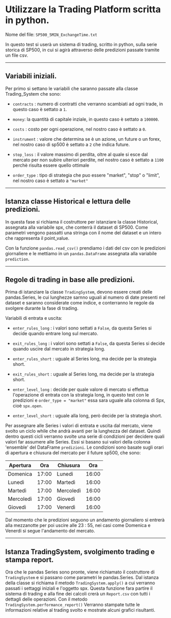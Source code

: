 # Utilizzare la Trading Platform scritta in python.

Nome del file: `SP500_5MIN_ExchangeTime.txt`

In questo test si userà un sistema di trading, scritto in python, sulla serie storica di SP500, in cui si agirà attraverso delle predizioni passate tramite un file csv.

---

## Variabili iniziali.

Per primo si settano le variabili che saranno passate alla classe Trading_System che sono:

  - `contracts` : numero di contratti che verranno scambiati ad ogni trade, in questo caso è settato a `1`.

  - `money`: la quantità di capitale inziale, in questo caso è settato a `100000`.

  - `costs` : costo per ogni operazione, nel nostro caso è settato a `0`.

  - `instrument` : valore che determina se è un azione, un future o un forex, nel nostro caso di sp500 è settato a `2` che indica future.

  - `stop_loss` : il valore massimo di perdita, oltre al quale si esce dal mercato per non subire ulteriori perdite, nel nostro caso è settato a `1100` perchè risulta essere quello ottimale

  - `order_type` : tipo di strategia che puo essere "market", "stop" o "limit", nel nostro caso è settato a `"market"`

---

## Istanza classe Historical e lettura delle predizioni.

In questa fase si richiama il costruttore per istanziare la classe Historical, assegnata alla variabile spx, che conterrà il dataset di SP500. Come parametri vengono passatti una stringa con il nome del dataset e un intero che rappresenta il point_value.

Con la funzione `pandas.read_csv()` prendiamo i dati del csv con le predizioni giornaliere e le mettiamo in un `pandas.DataFrame` assegnata alla variabile `prediction`.

---

## Regole di trading in base alle predizioni.

Prima di istanziare la classe `TradingSystem`, devono essere creati delle pandas.Series, le cui lunghezze sarnno uguali al numero di date presenti nel dataset e saranno considerate come indice, e conterranno le regole da svolgere durante la fase di trading.

Variabili di entrata e uscita:

  - `enter_rules_long` : i valori sono settati a `False`, da questa Series si decide quando entrare long sul mercato.

  - `exit_rules_long` : i valori sono settati a `False`, da questa Series si decide quando uscire dal mercato in strategia long.

  - `enter_rules_short` : uguale al Series long, ma decide per la strategia short.

  - `exit_rules_short` : uguale al Series long, ma decide per la strategia short.

  - `enter_level_long` : decide per quale valore di mercato si effettua l'operazione di entrata con la strategia long, in questo test con le predizioni e `order_type = "market"` essa sara uguale alla colonna di Spx, cioè `spx.open`.

  - `enter_level_short` : uguale alla long, però decide per la strategia short.

Per assegnare alle Series i valori di entrata e uscita dal mercato, viene svolto un ciclo while che andrà avanti per la lunghezza del dataset.
Quindi dentro questi cicli verranno svolte una serie di condizioni per decidere quali valori far assumere alle Series. Essi si basano sui valori della colonna 'ensemble' del DataFrame `predizioni`.
Le condizioni sono basate sugli orari di apertura e chiusura del mercato per il future sp500, che sono:

| Apertura  | Ora   | Chiusura  | Ora   |
| --------- | ----- | --------- | ----- |
| Domenica  | 17:00 | Lunedì    | 16:00 |
| Lunedì    | 17:00 | Martedì   | 16:00 |
| Martedì   | 17:00 | Mercoledì | 16:00 |
| Mercoledì | 17:00 | Giovedì   | 16:00 |
| Giovedì   | 17:00 | Venerdì   | 16:00 |

 Dal momento che le predizioni seguono un andamento giornaliero si entrerà alla mezzanotte per poi uscire alle 23 : 55, nei casi come Domenica e Venerdi si segue l'andamento del mercato.

---

## Istanza TradingSystem, svolgimento trading e stampa report.

  Ora che le pandas Series sono pronte, viene richiamato il costruttore di `TradingSystem` e si passano come parametri le pandas.Series.
  Dal istanza della classe si richiama il metodo `TradingSystem.apply()` a cui verranno passati i settaggi iniziali e l'oggetto spx. Questa funzione fara partire il sistema di trading e alla fine dei calcoli crerà un `Report.csv` con tutti i dettagli delle operazioni.
  Con il metodo `TradingSystem.performance_report()`
  Verranno stampate tutte le informazioni relative al trading svolto e mostrate alcuni grafici risultanti.
